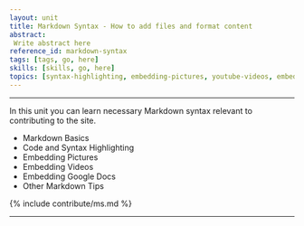 ```yaml
---
layout: unit
title: Markdown Syntax - How to add files and format content
abstract:
 Write abstract here
reference_id: markdown-syntax
tags: [tags, go, here]
skills: [skills, go, here]
topics: [syntax-highlighting, embedding-pictures, youtube-videos, embedding-google-docs, other-md]
---
```


----


In this unit you can learn necessary Markdown syntax relevant to contributing to the site. 

* Markdown Basics
* Code and Syntax Highlighting
* Embedding Pictures
* Embedding Videos
* Embedding Google Docs
* Other Markdown Tips

{% include contribute/ms.md %}

---
